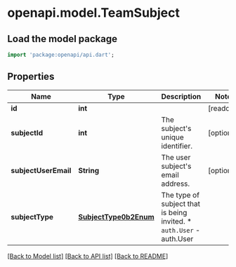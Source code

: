 # openapi.model.TeamSubject

## Load the model package
```dart
import 'package:openapi/api.dart';
```

## Properties
Name | Type | Description | Notes
------------ | ------------- | ------------- | -------------
**id** | **int** |  | [readonly] 
**subjectId** | **int** | The subject's unique identifier. | [optional] 
**subjectUserEmail** | **String** | The user subject's email address. | [optional] 
**subjectType** | [**SubjectType0b2Enum**](SubjectType0b2Enum.md) | The type of subject that is being invited.  * `auth.User` - auth.User | 

[[Back to Model list]](../README.md#documentation-for-models) [[Back to API list]](../README.md#documentation-for-api-endpoints) [[Back to README]](../README.md)


